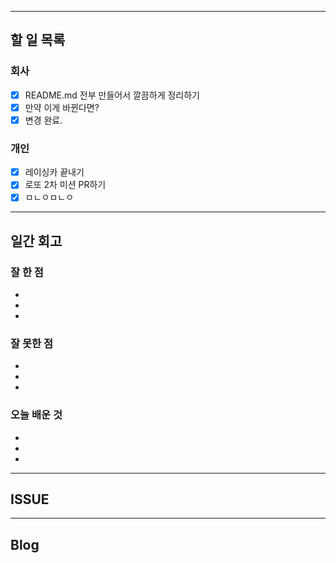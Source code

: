 ----------------------
## 할 일 목록

### 회사
- [x] README.md 전부 만들어서 깔끔하게 정리하기
- [x] 만약 이게 바뀐다면?
- [x] 변경 완료.

### 개인
- [x] 레이싱카 끝내기
- [x] 로또 2차 미션 PR하기
- [x] ㅁㄴㅇㅁㄴㅇ
----------------------------------------------
## 일간 회고

### 잘 한 점
- 
- 
- 

### 잘 못한 점
- 
- 
- 

### 오늘 배운 것
- 
- 
- 


----------------------------------
## ISSUE





----------------------------------
## Blog
